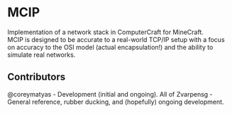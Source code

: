 # MCIP
Implementation of a network stack in ComputerCraft for MineCraft.  
MCIP is designed to be accurate to a real-world TCP/IP setup with a focus on accuracy to the OSI model (actual encapsulation!) and the ability to simulate real networks.

## Contributors
@coreymatyas - Development (initial and ongoing).
All of Zvarpensg - General reference, rubber ducking, and (hopefully) ongoing development.
